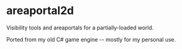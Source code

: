 # areaportal2d

Visibility tools and areaportals for a partially-loaded world.

Ported from my old C# game engine -- mostly for my personal use.